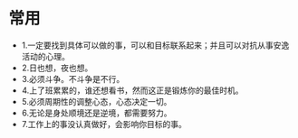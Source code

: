 # 常用 

- 1.一定要找到具体可以做的事，可以和目标联系起来；并且可以对抗从事安逸活动的心理。
- 2.日也想，夜也想。
- 3.必须斗争。不斗争是不行。
- 4.上了班累累的，谁还想看书，然而这正是锻炼你的最佳时机。
- 5.必须周期性的调整心态，心态决定一切。
- 6.无论是身处顺境还是逆境，都需要努力。
- 7.工作上的事没认真做好，会影响你目标的事。
